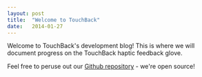 ```yaml
---
layout: post
title:  "Welcome to TouchBack"
date:   2014-01-27
---
```


Welcome to TouchBack's development blog! This is where we will document progress on the TouchBack haptic feedback glove.

Feel free to peruse out our [Github repository][github] - we're open source!

[github]:    https://github.com/TouchBack